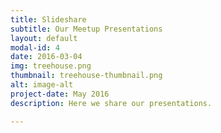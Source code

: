 ```yaml
---
title: Slideshare
subtitle: Our Meetup Presentations
layout: default
modal-id: 4
date: 2016-03-04
img: treehouse.png
thumbnail: treehouse-thumbnail.png
alt: image-alt
project-date: May 2016
description: Here we share our presentations.

---
```

